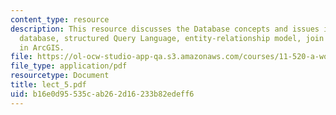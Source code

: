 ```yaml
---
content_type: resource
description: This resource discusses the Database concepts and issues in GIS, relational
  database, structured Query Language, entity-relationship model, join and relate
  in ArcGIS.
file: https://ol-ocw-studio-app-qa.s3.amazonaws.com/courses/11-520-a-workshop-on-geographic-information-systems-fall-2005/b16e0d95535cab262d16233b82edeff6_lect_5.pdf
file_type: application/pdf
resourcetype: Document
title: lect_5.pdf
uid: b16e0d95-535c-ab26-2d16-233b82edeff6
---
```

